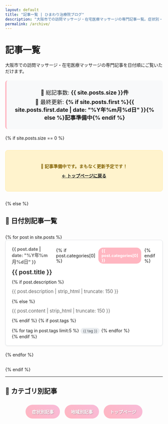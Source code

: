 ```yaml
---
layout: default
title: "記事一覧 | ひまわり治療院ブログ"
description: "大阪市での訪問マッサージ・在宅医療マッサージの専門記事一覧。症状別・地域別の情報を日付順にご覧いただけます。"
permalink: /archive/
---
```


# 記事一覧

大阪市での訪問マッサージ・在宅医療マッサージの専門記事を日付順にご覧いただけます。

<div class="archive-header">
  <p>📝 総記事数: <strong>{{ site.posts.size }}件</strong></p>
  <p>🔄 最終更新: <strong>{% if site.posts.first %}{{ site.posts.first.date | date: "%Y年%m月%d日" }}{% else %}記事準備中{% endif %}</strong></p>
</div>

{% if site.posts.size == 0 %}
<div class="no-articles">
  <p>🌻 記事準備中です。まもなく更新予定です！</p>
  <p><a href="/">← トップページに戻る</a></p>
</div>
{% else %}

## 📅 日付別記事一覧

<div class="archive-list">
{% for post in site.posts %}
  <article class="archive-item">
    <div class="archive-meta">
      <time datetime="{{ post.date | date_to_xmlschema }}">{{ post.date | date: "%Y年%m月%d日" }}</time>
      {% if post.categories[0] %}
<span class="category">{{ post.categories[0] }}</span>
      {% endif %}
    </div>
    <h3><a href="{{ post.url | relative_url }}">{{ post.title }}</a></h3>
    {% if post.description %}
      <p class="excerpt">{{ post.description | strip_html | truncate: 150 }}</p>
    {% else %}
      <p class="excerpt">{{ post.content | strip_html | truncate: 150 }}</p>
    {% endif %}
    {% if post.tags %}
      <div class="tags">
        {% for tag in post.tags limit:5 %}
          <span class="tag">{{ tag }}</span>
        {% endfor %}
      </div>
    {% endif %}
  </article>
{% endfor %}
</div>

{% endif %}

---

## 📍 カテゴリ別記事

<div class="category-links">
  <a href="/symptoms/" class="category-button">症状別記事</a>
  <a href="/areas/" class="category-button">地域別記事</a>
  <a href="/" class="category-button">トップページ</a>
</div>

<style>
.archive-header {
  background: #f8f9fa;
  border-radius: 8px;
  padding: 20px;
  margin: 20px 0;
  text-align: center;
  border-left: 4px solid #FFB6C1;
}

.archive-header p {
  margin: 5px 0;
  font-size: 1.1rem;
}

.archive-list {
  margin: 30px 0;
}

.archive-item {
  background: #ffffff;
  border: 1px solid #dee2e6;
  border-radius: 8px;
  padding: 20px;
  margin-bottom: 20px;
  transition: all 0.3s ease;
  box-shadow: 0 2px 4px rgba(0,0,0,0.05);
}

.archive-item:hover {
  box-shadow: 0 4px 12px rgba(0,0,0,0.1);
  transform: translateY(-2px);
  border-color: #FFB6C1;
}

.archive-meta {
  display: flex;
  align-items: center;
  gap: 10px;
  margin-bottom: 10px;
  font-size: 0.9rem;
}

.archive-meta time {
  color: #666;
  font-weight: bold;
}

.category {
  background: #FFB6C1;
  color: white;
  padding: 3px 10px;
  border-radius: 15px;
  font-size: 0.8rem;
  font-weight: bold;
}

.archive-item h3 {
  margin: 0 0 10px 0;
  font-size: 1.2rem;
  line-height: 1.4;
}

.archive-item h3 a {
  color: #333;
  text-decoration: none;
  transition: color 0.3s ease;
}

.archive-item h3 a:hover {
  color: #DB7093;
}

.excerpt {
  color: #666;
  font-size: 0.95rem;
  line-height: 1.6;
  margin: 10px 0;
}

.tags {
  display: flex;
  flex-wrap: wrap;
  gap: 5px;
  margin-top: 15px;
}

.tag {
  background: #e9ecef;
  color: #495057;
  padding: 2px 8px;
  border-radius: 12px;
  font-size: 0.75rem;
  transition: all 0.3s ease;
}

.tag:hover {
  background: #FFB6C1;
  color: white;
}

.no-articles {
  background: #fff3cd;
  border: 1px solid #ffeaa7;
  border-radius: 8px;
  padding: 30px;
  text-align: center;
  margin: 30px 0;
}

.no-articles p {
  margin: 10px 0;
  color: #856404;
  font-weight: bold;
}

.category-links {
  display: flex;
  justify-content: center;
  gap: 15px;
  margin: 30px 0;
  flex-wrap: wrap;
}

.category-button {
  display: inline-block;
  background: linear-gradient(45deg, #FFB6C1, #F8BBD9);
  color: white;
  padding: 12px 20px;
  border-radius: 25px;
  text-decoration: none;
  font-weight: bold;
  transition: all 0.3s ease;
  text-shadow: 1px 1px 2px rgba(0,0,0,0.3);
}

.category-button:hover {
  transform: translateY(-2px);
  box-shadow: 0 5px 15px rgba(255, 182, 193, 0.4);
  text-decoration: none;
  background: linear-gradient(45deg, #F8BBD9, #DDA0DD);
}

@media (max-width: 768px) {
  .archive-item {
    padding: 15px;
  }
  
  .archive-item h3 {
    font-size: 1.1rem;
  }
  
  .archive-meta {
    flex-direction: column;
    align-items: flex-start;
    gap: 5px;
  }
  
  .category-links {
    flex-direction: column;
    align-items: center;
  }
  
  .category-button {
    width: 200px;
    text-align: center;
  }
}

@media (max-width: 480px) {
  .archive-header {
    padding: 15px;
  }
  
  .archive-item {
    padding: 12px;
  }
  
  .archive-item h3 {
    font-size: 1rem;
  }
}
</style>
